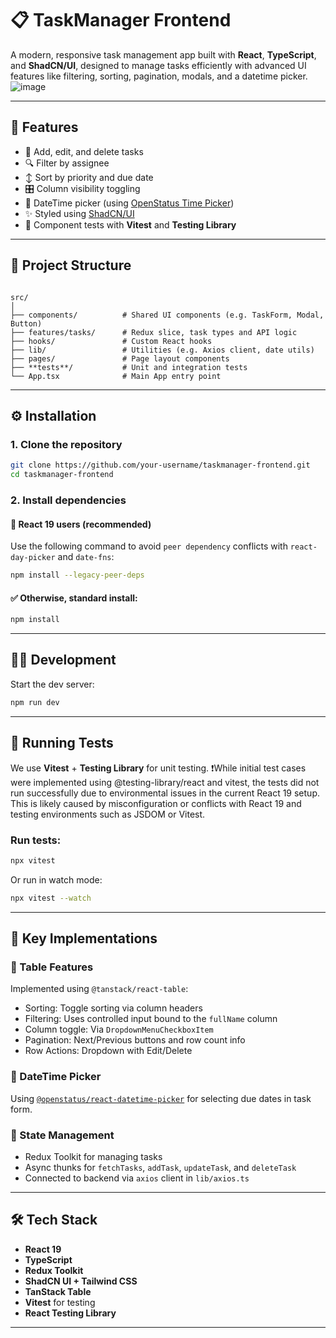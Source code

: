 # 📋 TaskManager Frontend

A modern, responsive task management app built with **React**, **TypeScript**, and **ShadCN/UI**, designed to manage tasks efficiently with advanced UI features like filtering, sorting, pagination, modals, and a datetime picker.
![image](https://github.com/user-attachments/assets/1a7d863f-8c5d-4b56-a5ca-98009ee6beca)

---

## 🚀 Features

- 🧾 Add, edit, and delete tasks
- 🔍 Filter by assignee
- ↕️ Sort by priority and due date
- 🎛 Column visibility toggling
- 📆 DateTime picker (using [OpenStatus Time Picker](https://time.openstatus.dev/))
- ✨ Styled using [ShadCN/UI](https://ui.shadcn.dev/)
- 🧪 Component tests with **Vitest** and **Testing Library**

---

## 📁 Project Structure

```

src/
│
├── components/          # Shared UI components (e.g. TaskForm, Modal, Button)
├── features/tasks/      # Redux slice, task types and API logic
├── hooks/               # Custom React hooks
├── lib/                 # Utilities (e.g. Axios client, date utils)
├── pages/               # Page layout components
├── **tests**/           # Unit and integration tests
└── App.tsx              # Main App entry point

````

---

## ⚙️ Installation

### 1. Clone the repository

```bash
git clone https://github.com/your-username/taskmanager-frontend.git
cd taskmanager-frontend
````

### 2. Install dependencies

#### 🛑 React 19 users (recommended)

Use the following command to avoid `peer dependency` conflicts with `react-day-picker` and `date-fns`:

```bash
npm install --legacy-peer-deps
```

#### ✅ Otherwise, standard install:

```bash
npm install
```

---

## 🧑‍💻 Development

Start the dev server:

```bash
npm run dev
```

---

## 🧪 Running Tests

We use **Vitest** + **Testing Library** for unit testing.
❗While initial test cases were implemented using @testing-library/react and vitest, the tests did not run successfully due to environmental issues in the current React 19 setup.
This is likely caused by misconfiguration or conflicts with React 19 and testing environments such as JSDOM or Vitest.

### Run tests:

```bash
npx vitest
```

Or run in watch mode:

```bash
npx vitest --watch
```

---

## 🔑 Key Implementations

### 🧱 Table Features

Implemented using `@tanstack/react-table`:

* Sorting: Toggle sorting via column headers
* Filtering: Uses controlled input bound to the `fullName` column
* Column toggle: Via `DropdownMenuCheckboxItem`
* Pagination: Next/Previous buttons and row count info
* Row Actions: Dropdown with Edit/Delete

### 📆 DateTime Picker

Using [`@openstatus/react-datetime-picker`](https://time.openstatus.dev/) for selecting due dates in task form.

### 🧠 State Management

* Redux Toolkit for managing tasks
* Async thunks for `fetchTasks`, `addTask`, `updateTask`, and `deleteTask`
* Connected to backend via `axios` client in `lib/axios.ts`

---

## 🛠 Tech Stack

* **React 19**
* **TypeScript**
* **Redux Toolkit**
* **ShadCN UI + Tailwind CSS**
* **TanStack Table**
* **Vitest** for testing
* **React Testing Library**

---
